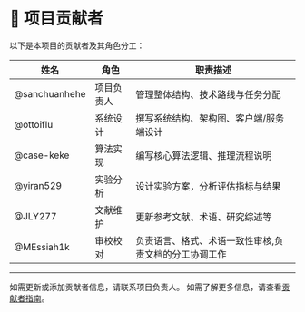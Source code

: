 # 👥 项目贡献者

以下是本项目的贡献者及其角色分工：

| 姓名         | 角色         | 职责描述                                                                 |
|--------------|--------------|--------------------------------------------------------------------------|
|@sanchuanhehe| 项目负责人   | 管理整体结构、技术路线与任务分配                                         |
|@ottoiflu| 系统设计     | 撰写系统结构、架构图、客户端/服务端设计                                   |
|@case-keke| 算法实现     | 编写核心算法逻辑、推理流程说明                                           |
|@yiran529| 实验分析     | 设计实验方案，分析评估指标与结果                                         |
|@JLY277| 文献维护     | 更新参考文献、术语、研究综述等                                           |
|@MEssiah1k| 审校校对     | 负责语言、格式、术语一致性审核,负责文档的分工协调工作|

---

如需更新或添加贡献者信息，请联系项目负责人。
如需了解更多信息，请查看[贡献者指南](./CONTRIBUTING.md)。

